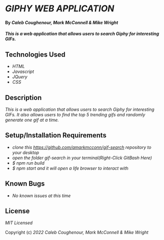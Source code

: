 # _GIPHY WEB APPLICATION_

#### By _**Caleb Coughenour, Mark McConnell & Mike Wright**_

#### _This is a web application that allows users to search Giphy for interesting GIFs._

## Technologies Used

* _HTML_
* _Javascript_
* _JQuery_
* _CSS_

## Description

_This is a web application that allows users to search Giphy for interesting GIFs. It also allows users to find the top 5 trending gifs and randomly generate one gif at a time._

## Setup/Installation Requirements

* _clone this https://github.com/amarkmcconn/gif-search repository to your desktop_
* _open the folder gif-search in your terminal(Right-Click GitBash Here)_
* _$ npm run build_
* _$ npm start and it will open a life browser to interact with_

## Known Bugs

* _No known issues at this time_

## License

_MIT Licensed_

Copyright (c) _2022_ _Caleb Coughenour, Mark McConnell & Mike Wright_
